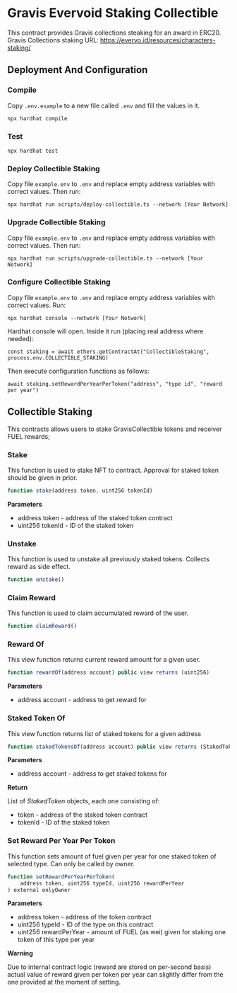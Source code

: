 # Gravis Evervoid Staking Collectible

This contract provides Gravis collections steaking for an award in ERC20. 
Gravis Collections staking URL: https://evervo.id/resources/characters-staking/

## Deployment And Configuration

### Compile

Copy `.env.example` to a new file called `.env` and fill the values in it.

```
npx hardhat compile
```

### Test

```
npx hardhat test
```


### Deploy Collectible Staking

Copy file `example.env` to `.env` and replace empty address variables with correct values. Then run:

```
npx hardhat run scripts/deploy-collectible.ts --network [Your Network]
```

### Upgrade Collectible Staking

Copy file `example.env` to `.env` and replace empty address variables with correct values. Then run:

```
npx hardhat run scripts/upgrade-collectible.ts --network [Your Network]
```

### Configure Collectible Staking

Copy file `example.env` to `.env` and replace empty address variables with correct values. Run:

```
npx hardhat console --network [Your Network]
```

Hardhat console will open. Inside it run (placing real address where needed):

```
const staking = await ethers.getContractAt("CollectibleStaking", process.env.COLLECTIBLE_STAKING)
```

Then execute configuration functions as follows:

```
await staking.setRewardPerYearPerToken("address", "type id", "reward per year")
```

## Collectible Staking

This contracts allows users to stake GravisCollectible tokens and receiver FUEL rewards;

### Stake

This function is used to stake NFT to contract. Approval for staked token should be given in prior.

```jsx
function stake(address token, uint256 tokenId)
```

**Parameters**

-   address token - address of the staked token contract
-   uint256 tokenId - ID of the staked token

### Unstake

This function is used to unstake all previously staked tokens. Collects reward as side effect.

```jsx
function unstake()
```

### Claim Reward

This function is used to claim accumulated reward of the user.

```jsx
function claimReward()
```

### Reward Of

This view function returns current reward amount for a given user.

```jsx
function rewardOf(address account) public view returns (uint256)
```

**Parameters**

-   address account - address to get reward for

### Staked Token Of

This view function returns list of staked tokens for a given address

```jsx
function stakedTokensOf(address account) public view returns (StakedToken[] memory)
```

**Parameters**

-   address account - address to get staked tokens for

**Return**

List of _StakedToken_ objects, each one consisting of:

-   token - address of the staked token contract
-   tokenId - ID of the staked token

### Set Reward Per Year Per Token

This function sets amount of fuel given per year for one staked token of selected type. Can only be called by owner.

```jsx
function setRewardPerYearPerToken(
    address token, uint256 typeId, uint256 rewardPerYear
) external onlyOwner
```

**Parameters**

-   address token - address of the token contract
-   uint256 typeId - ID of the type on this contract
-   uint256 rewardPerYear - amount of FUEL (as wei) given for staking one token of this type per year

**Warning**

Due to internal contract logic (reward are stored on per-second basis) actual value of reward given per token per year can slightly differ from the one provided at the moment of setting.
